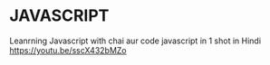 # JAVASCRIPT
Leanrning Javascript with chai aur code
javascript in 1 shot in Hindi
https://youtu.be/sscX432bMZo